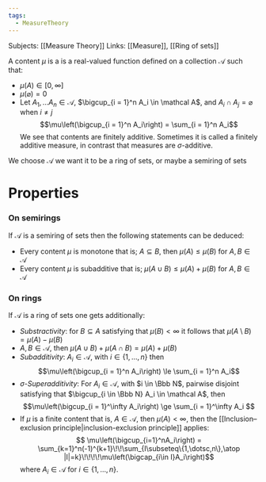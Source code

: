 ```yaml
---
tags:
  - MeasureTheory
---
```

Subjects: [[Measure Theory]]
Links: [[Measure]], [[Ring of sets]]

A content $\mu$ is a is a real-valued function defined on a collection $\mathcal A$ such that:
- $\mu(A) \in [0, \infty]$
- $\mu(\varnothing) = 0$
- Let $A_1, \dots A_n \in \mathcal A$, $\bigcup_{i = 1}^n A_i \in \mathcal A$, and $A_i \cap A_j = \varnothing$ when $i\ne j$ $$\mu\left(\bigcup_{i = 1}^n A_i\right) = \sum_{i = 1}^n A_i$$
We see that contents are finitely additive. Sometimes it is called a finitely additive measure, in contrast that measures are $\sigma$-additive. 

We choose $\mathcal A$ we want it to be a ring of sets, or maybe a semiring of sets

# Properties 

### On semirings

If $\mathcal A$ is a semiring  of sets then the following statements can be deduced:
- Every content $\mu$ is monotone that is; $A\subseteq B$, then $\mu(A) \le \mu(B)$ for $A, B \in \mathcal A$
- Every content $\mu$ is subadditive that is; $\mu(A \cup B) \le \mu(A) + \mu(B)$ for $A, B\in \mathcal A$

### On rings
If $\mathcal A$ is a ring of sets one gets additionally: 
- *Substractivity*: for $B\subseteq A$ satisfying that $\mu(B) < \infty$ it follows that $\mu(A\setminus B) = \mu(A) - \mu(B)$ 
- $A, B\in \mathcal A$, then  $\mu(A\cup B) + \mu(A \cap B) = \mu(A) + \mu(B)$ 
- *Subadditivity*: $A_i \in \mathcal A$, with $i \in \{1, \dots, n\}$ then $$\mu\left(\bigcup_{i = 1}^n A_i\right) \le \sum_{i = 1}^n A_i$$
- $\sigma$-*Superadditivity*: For $A_i \in \mathcal A$, with $i \in \Bbb N$, pairwise disjoint satisfying that $\bigcup_{i \in \Bbb N} A_i \in \mathcal A$, then $$\mu\left(\bigcup_{i = 1}^\infty A_i\right) \ge \sum_{i = 1}^\infty A_i $$
- If $\mu$ is a finite content that is, $A\in \mathcal A$, then $\mu(A) < \infty$, then the [[Inclusion–exclusion principle|inclusion-exclusion principle]] applies: $$ \mu\left(\bigcup_{i=1}^nA_i\right) = \sum_{k=1}^n(-1)^{k+1}\!\!\sum_{I\subseteq\{1,\dotsc,n\},\atop |I|=k}\!\!\!\!\mu\left(\bigcap_{i\in I}A_i\right)$$where $A_i \in \mathcal A$ for $i \in \{1, \dots, n\}$. 
 